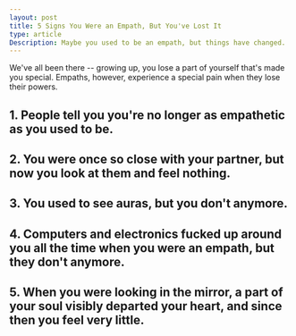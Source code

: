 ```yaml
---
layout: post
title: 5 Signs You Were an Empath, But You've Lost It 
type: article
Description: Maybe you used to be an empath, but things have changed. 
---
```


We've all been there -- growing up, you lose a part of yourself that's made you special. Empaths, however, experience a special pain when they lose their powers. 

## 1. People tell you you're no longer as empathetic as you used to be. 

## 2. You were once so close with your partner, but now you look at them and feel nothing. 

## 3. You used to see auras, but you don't anymore. 

## 4. Computers and electronics fucked up around you all the time when you were an empath, but they don't anymore. 

## 5. When you were looking in the mirror, a part of your soul visibly departed your heart, and since then you feel very little. 